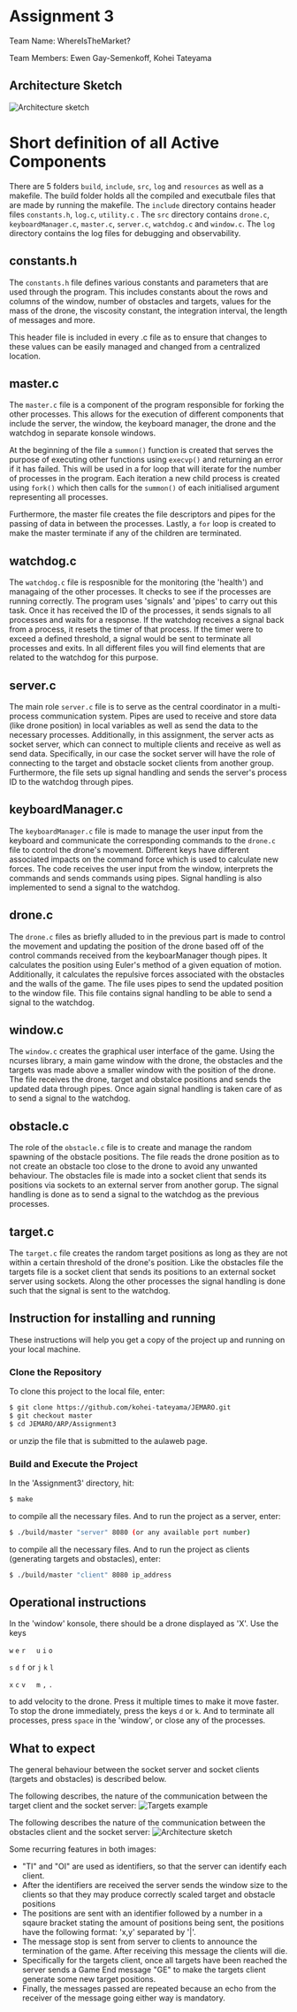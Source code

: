 # Assignment 3
Team Name: WhereIsTheMarket?

Team Members: Ewen Gay-Semenkoff, Kohei Tateyama

## Architecture Sketch

![Architecture sketch](https://github.com/kohei-tateyama/JEMARO/blob/master/ARP/Assignment3/resources/Assignment3archi.png)


# Short definition of all Active Components

There are 5 folders `build`, `include`, `src`, `log` and `resources`  as well as a makefile. The build folder holds all the compiled and executbale files that are made by running the makefile. The `include` directory contains header files `constants.h`, `log.c`, `utility.c` . The `src` directory contains `drone.c`, `keyboardManager.c`, `master.c`, `server.c`, `watchdog.c` and `window.c`. The `log` directory contains the log files for debugging and observability.


## constants.h

The `constants.h` file defines various constants and parameters that are used through the program. 
This includes constants about the rows and columns of the window, number of obstacles and targets, values for the mass of the drone, the viscosity constant, the integration interval, the length of messages and more. 

This header file is included in every .c file as to ensure that changes to these values can be easily managed and changed from a centralized location.


## master.c

The `master.c` file is a component of the program responsible for forking the other processes. This allows for the execution of different components that include the server, the window, the keyboard manager, the drone and the watchdog in separate konsole windows. 

At the beginning of the file a `summon()` function is created that serves the purpose of executing other functions using `execvp()` and returning an error if it has failed. This will be used in a for loop that will iterate for the number of processes in the program. Each iteration a new child process is created using `fork()` which then calls for the `summon()` of each initialised argument representing all processes.

Furthermore, the master file creates the file descriptors and pipes for the passing of data in between the processes. Lastly, a `for` loop is created to make the master terminate if any of the children are terminated. 


## watchdog.c

The `watchdog.c` file is resposnible for the monitoring (the 'health') and managaing of the other processes. It checks to see if the processes are running correctly. The program uses 'signals' and 'pipes' to carry out this task. Once it has received the ID of the processes, it sends signals to all processes and waits for a response. If the watchdog receives a signal back from a process, it resets the timer of that process. If the timer were to exceed a defined threshold, a signal would be sent to terminate all processes and exits. In all different files you will find elements that are related to the watchdog for this purpose.


## server.c

The main role `server.c` file is to serve as the central coordinator in a multi-process communication system. Pipes are used to receive and store data (like drone position) in local variables as well as send the data to the necessary processes. Additionally, in this assignment, the server acts as socket server, which can connect to multiple clients and receive as well as send data. Specifically, in our case the socket server will have the role of connecting to the target and obstacle socket clients from another group. Furthermore, the file sets up signal handling and sends the server's process ID to the watchdog through pipes. 



## keyboardManager.c

The `keyboardManager.c` file is made to manage the user input from the keyboard and communicate the corresponding commands to the `drone.c` file to control the drone's movement. Different keys have different associated impacts on the command force which is used to calculate new forces. The code receives the user input from the window, interprets the commands and sends commands using pipes. Signal handling is also implemented to send a signal to the watchdog.


## drone.c

The `drone.c` files as briefly alluded to in the previous part is made to control the movement and updating the position of the drone based off of the control commands received from the keyboarManager though pipes. It calculates the position using Euler's method of a given equation of motion. Additionally, it calculates the repulsive forces associated with the obstacles and the walls of the game. The file uses pipes to send the updated position to the window file. This file contains signal handling to be able to send a signal to the watchdog.


## window.c

The `window.c` creates the graphical user interface of the game. Using the ncurses library, a main game window with the drone, the obstacles and the targets was made above a smaller window with the position of the drone.
The file receives the drone, target and obstalce positions and sends the updated data through pipes. Once again signal handling is taken care of as to send a signal to the watchdog.


## obstacle.c
The role of the `obstacle.c` file is to create and manage the random spawning of the obstacle positions. The file reads the drone position as to not create an obstacle too close to the drone to avoid any unwanted behaviour. The obstacles file is made into a socket client that sends its positions via sockets to an external server from another gorup. The signal handling is done as to send a signal to the watchdog as the previous processes.


## target.c
The `target.c` file creates the random target positions as long as they are not within a certain threshold of the drone's position. Like the obstacles file the targets file is a socket client that sends its positions to an external socket server using sockets. Along the other processes the signal handling is done such that the signal is sent to the watchdog.



## Instruction for installing and running
These instructions will help you get a copy of the project up and running on your local machine.


### Clone the Repository
To clone this project to the local file, enter:

```bash
$ git clone https://github.com/kohei-tateyama/JEMARO.git
$ git checkout master
$ cd JEMARO/ARP/Assignment3
```
or unzip the file that is submitted to the aulaweb page.

### Build and Execute the Project
In the 'Assignment3' directory, hit:

```bash
$ make
```
to compile all the necessary files. And to run the project as a server, enter:

```bash
$ ./build/master "server" 8080 (or any available port number)
```
to compile all the necessary files. And to run the project as clients (generating targets and obstacles), enter:

```bash
$ ./build/master "client" 8080 ip_address
```

## Operational instructions
In the 'window' konsole, there should be a drone displayed as 'X'. Use the keys 

`w` `e` `r` &nbsp; &nbsp;    `u` `i` `o`     

`s` `d` `f`  or              `j` `k` `l`     

`x` `c` `v` &nbsp; &nbsp;    `m` `,` `.`     

to add velocity to the drone. Press it multiple times to make it move faster. To stop the drone immediately, press the keys `d` or `k`. And to terminate all processes, press `space` in the 'window', or close any of the processes.


## What to expect
The general behaviour between the socket server and socket clients (targets and obstacles) is described below.

The following describes, the nature of the communication between the target client and the socket server:
![Targets example](https://github.com/kohei-tateyama/JEMARO/blob/master/ARP/Assignment3/resources/TargServ.jpg)

The following describes the nature of the communication between the obstacles client and the socket server:
![Architecture sketch](https://github.com/kohei-tateyama/JEMARO/blob/master/ARP/Assignment3/resources/ObServ.jpg)

Some recurring features in both images:
- "TI" and "OI" are used as identifiers, so that the server can identify each client.
- After the identifiers are received the server sends the window size to the clients so that they may produce correctly scaled target and obstacle positions
- The positions are sent with an identifier followed by a number in a sqaure bracket stating the amount of positions being sent, the positions have the following format: 'x,y' separated by '|'.
- The message stop is sent from server to clients to announce the termination of the game. After receiving this message the clients will die.
- Specifically for the targets client, once all targets have been reached the server sends a Game End message "GE" to make the targets client generate some new target positions.
- Finally, the messages passed are repeated because an echo from the receiver of the message going either way is mandatory.
